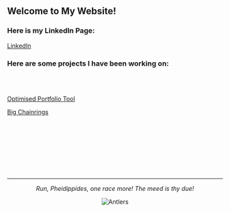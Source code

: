 ## Welcome to My Website!


<!--- You can use the [editor on GitHub](https://github.com/pheidippidesbane/sitetwo/edit/gh-pages/index.md) to maintain and preview the content for your website in Markdown files.

Whenever you commit to this repository, GitHub Pages will run [Jekyll](https://jekyllrb.com/) to rebuild the pages in your site, from the content in your Markdown files.
-->



### Here is my LinkedIn Page:
[LinkedIn](https://www.linkedin.com/in/hrhart)



### Here are some projects I have been working on:

<p> <br /> <br /> </p>

[Optimised Portfolio Tool](./opt.html)

[Big Chainrings](./chainring.html)


<p> <br /> <br /> <br /> <br /><br /> <br /><br /> </p>

* * *

<p align="center"> <i> Run, Pheidippides, one race more! The meed is thy due! </i> </p>
<p align="center"> <img src="https://pheidippidesbane.github.io/Projects/images/android-chrome-256x256.png" alt="Antlers"> </p>

<!---
[Example Formatty Thing](./example.html)

[Backtesting some financy thing](./backtest.html)
-->
<!---
Markdown is a lightweight and easy-to-use syntax for styling your writing. It includes conventions for

```markdown
Syntax highlighted code block

# Header 1
## Header 2
### Header 3

- Bulleted
- List

1. Numbered
2. List

**Bold** and _Italic_ and `Code` text

[Link](url) and ![Image](src)
```

For more details see [GitHub Flavored Markdown](https://guides.github.com/features/mastering-markdown/).

### Jekyll Themes

Your Pages site will use the layout and styles from the Jekyll theme you have selected in your [repository settings](https://github.com/pheidippidesbane/sitetwo/settings/pages). The name of this theme is saved in the Jekyll `_config.yml` configuration file.

### Support or Contact

Having trouble with Pages? Check out our [documentation](https://docs.github.com/categories/github-pages-basics/) or [contact support](https://support.github.com/contact) and we’ll help you sort it out.
-->

